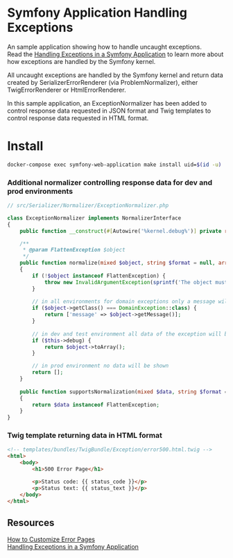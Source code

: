 # Symfony Application Handling Exceptions

An sample application showing how to handle uncaught exceptions.  
Read the [Handling Exceptions in a Symfony Application](https://web-mastering.blogspot.com/2022/08/handling-exceptions-in-symfony.html) to learn more about how exceptions are handled by the Symfony kernel.

All uncaught exceptions are handled by the Symfony kernel and return data created by SerializerErrorRenderer (via ProblemNormalizer), either TwigErrorRenderer or HtmlErrorRenderer.  

In this sample application, an ExceptionNormalizer has been added to control response data requested in JSON format and Twig templates to control response data requested in HTML format.  

# Install
```bash
docker-compose exec symfony-web-application make install uid=$(id -u)
```

### Additional normalizer controlling response data for dev and prod environments

```php
// src/Serializer/Normalizer/ExceptionNormalizer.php

class ExceptionNormalizer implements NormalizerInterface
{
    public function __construct(#[Autowire('%kernel.debug%')] private readonly bool $debug = false) {}

    /**
     * @param FlattenException $object
     */
    public function normalize(mixed $object, string $format = null, array $context = []): array
    {
        if (!$object instanceof FlattenException) {
            throw new InvalidArgumentException(sprintf('The object must implement "%s".', FlattenException::class));
        }
        
        // in all environments for domain exceptions only a message will be shown
        if ($object->getClass() === DomainException::class) {
            return ['message' => $object->getMessage()];
        }
        
        // in dev and test environment all data of the exception will be shown
        if ($this->debug) {
            return $object->toArray();
        }

        // in prod environment no data will be shown
        return [];
    }
    
    public function supportsNormalization(mixed $data, string $format = null): bool
    {
        return $data instanceof FlattenException;
    }
}
```

### Twig template returning data in HTML format
```html
<!-- templates/bundles/TwigBundle/Exception/error500.html.twig -->
<html>
    <body>
        <h1>500 Error Page</h1>

        <p>Status code: {{ status_code }}</p>
        <p>Status text: {{ status_text }}</p>
    </body>
</html>
```

## Resources
[How to Customize Error Pages](https://symfony.com/doc/current/controller/error_pages.html)  
[Handling Exceptions in a Symfony Application](https://web-mastering.blogspot.com/2022/08/handling-exceptions-in-symfony.html)
